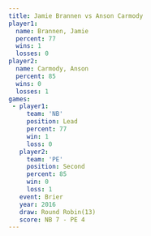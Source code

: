 ```yaml
---
title: Jamie Brannen vs Anson Carmody
player1:              
  name: Brannen, Jamie
  percent: 77         
  wins: 1             
  losses: 0           
player2:              
  name: Carmody, Anson
  percent: 85         
  wins: 0             
  losses: 1           
games:
 - player1:        
     team: 'NB'    
     position: Lead
     percent: 77   
     win: 1        
     loss: 0       
   player2:          
     team: 'PE'      
     position: Second
     percent: 85     
     win: 0          
     loss: 1         
   event: Brier         
   year: 2016           
   draw: Round Robin(13)
   score: NB 7 - PE 4   
---
```


